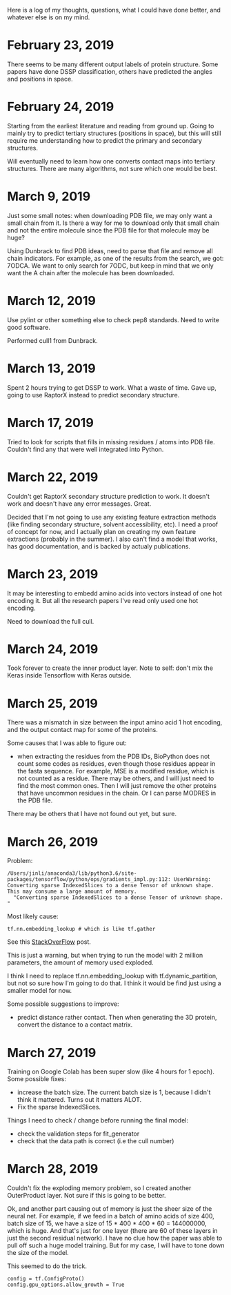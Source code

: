 Here is a log of my thoughts, questions, what I could have done better, and whatever else is on my mind.

# February 23, 2019

There seems to be many different output labels of protein structure. Some papers have done DSSP classification, others have predicted the angles and positions in space.

# February 24, 2019

Starting from the earliest literature and reading from ground up. Going to mainly try to predict tertiary structures (positions in space), but this will still require me understanding how to predict the primary and secondary structures.

Will eventually need to learn how one converts contact maps into tertiary structures. There are many algorithms, not sure which one would be best.

# March 9, 2019

Just some small notes: when downloading PDB file, we may only want a small chain from it. Is there a way for me to download only that small chain and not the entire molecule since the PDB file for that molecule may be huge?

Using Dunbrack to find PDB ideas, need to parse that file and remove all chain indicators. For example, as one of the results from the search, we got: 7ODCA. We want to only search for 7ODC, but keep in mind that we only want the A chain after the molecule has been downloaded.

# March 12, 2019

Use pylint or other something else to check pep8 standards. Need to write good software.

Performed cull1 from Dunbrack.

# March 13, 2019

Spent 2 hours trying to get DSSP to work. What a waste of time. Gave up, going to use RaptorX instead to predict secondary structure.

# March 17, 2019

Tried to look for scripts that fills in missing residues / atoms into PDB file. Couldn't find any that were well integrated into Python.

# March 22, 2019

Couldn't get RaptorX secondary structure prediction to work. It doesn't work and doesn't have any error messages. Great.

Decided that I'm not going to use any existing feature extraction methods (like finding secondary structure, solvent accessibility, etc). I need a proof of concept for now, and I actually plan on creating my own feature extractions (probably in the summer). I also can't find a model that works, has good documentation, and is backed by actualy publications.

# March 23, 2019

It may be interesting to embedd amino acids into vectors instead of one hot encoding it. But all the research papers I've read only used one hot encoding.

Need to download the full cull.

# March 24, 2019

Took forever to create the inner product layer. Note to self: don't mix the Keras inside Tensorflow with Keras outside.

# March 25, 2019

There was a mismatch in size between the input amino acid 1 hot encoding, and the output contact map for some of the proteins.

Some causes that I was able to figure out:
* when extracting the residues from the PDB IDs, BioPython does not count some codes as residues, even though those residues appear in the fasta sequence. For example, MSE is a modified residue, which is not counted as a residue. There may be others, and I will just need to find the most common ones. Then I will just remove the other proteins that have uncommon residues in the chain. 
Or I can parse MODRES in the PDB file.

There may be others that I have not found out yet, but sure.

# March 26, 2019

Problem:

```
/Users/jinli/anaconda3/lib/python3.6/site-packages/tensorflow/python/ops/gradients_impl.py:112: UserWarning: Converting sparse IndexedSlices to a dense Tensor of unknown shape. This may consume a large amount of memory.
  "Converting sparse IndexedSlices to a dense Tensor of unknown shape. "
```

Most likely cause:

```
tf.nn.embedding_lookup # which is like tf.gather
```

See this [StackOverFlow](https://stackoverflow.com/questions/35892412/tensorflow-dense-gradient-explanation#) post.

This is just a warning, but when trying to run the model with 2 million parameters, the amount of memory used exploded. 

I think I need to replace tf.nn.embedding_lookup with tf.dynamic_partition, but not so sure how I'm going to do that. I think it would be find just using a smaller model for now.

Some possible suggestions to improve:
* predict distance rather contact. Then when generating the 3D protein, convert the distance to a contact matrix.


# March 27, 2019

Training on Google Colab has been super slow (like 4 hours for 1 epoch). Some possible fixes:
* increase the batch size. The current batch size is 1, because I didn't think it mattered. Turns out it matters ALOT.
* Fix the sparse IndexedSlices.

Things I need to check / change before running the final model:
* check the validation steps for fit_generator
* check that the data path is correct (i.e the cull number)

# March 28, 2019

Couldn't fix the exploding memory problem, so I created another OuterProduct layer. Not sure if this is going to be better.

Ok, and another part causing out of memory is just the sheer size of the neural net. For example, if we feed in a batch of amino acids of size 400, batch size of 15, we have a size of 15 * 400 * 400 * 60 = 144000000, which is huge. And that's just for one layer (there are 60 of these layers in just the second residual network). I have no clue how the paper was able to pull off such a huge model training. But for my case, I will have to tone down the size of the model.

This seemed to do the trick.

```
config = tf.ConfigProto()
config.gpu_options.allow_growth = True
```